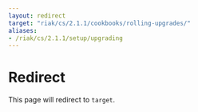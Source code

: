 ```yaml
---
layout: redirect
target: "riak/cs/2.1.1/cookbooks/rolling-upgrades/"
aliases:
- /riak/cs/2.1.1/setup/upgrading
---
```


# Redirect

This page will redirect to `target`.

